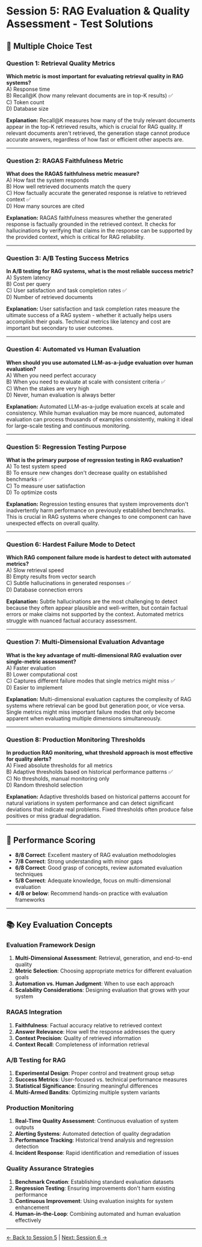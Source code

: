 # Session 5: RAG Evaluation & Quality Assessment - Test Solutions

## 📝 Multiple Choice Test

### Question 1: Retrieval Quality Metrics

**Which metric is most important for evaluating retrieval quality in RAG systems?**  
A) Response time  
B) Recall@K (how many relevant documents are in top-K results) ✅  
C) Token count  
D) Database size  

**Explanation:** Recall@K measures how many of the truly relevant documents appear in the top-K retrieved results, which is crucial for RAG quality. If relevant documents aren't retrieved, the generation stage cannot produce accurate answers, regardless of how fast or efficient other aspects are.

---

### Question 2: RAGAS Faithfulness Metric

**What does the RAGAS faithfulness metric measure?**  
A) How fast the system responds  
B) How well retrieved documents match the query  
C) How factually accurate the generated response is relative to retrieved context ✅  
D) How many sources are cited  

**Explanation:** RAGAS faithfulness measures whether the generated response is factually grounded in the retrieved context. It checks for hallucinations by verifying that claims in the response can be supported by the provided context, which is critical for RAG reliability.

---

### Question 3: A/B Testing Success Metrics

**In A/B testing for RAG systems, what is the most reliable success metric?**  
A) System latency  
B) Cost per query  
C) User satisfaction and task completion rates ✅  
D) Number of retrieved documents  

**Explanation:** User satisfaction and task completion rates measure the ultimate success of a RAG system - whether it actually helps users accomplish their goals. Technical metrics like latency and cost are important but secondary to user outcomes.

---

### Question 4: Automated vs Human Evaluation

**When should you use automated LLM-as-a-judge evaluation over human evaluation?**  
A) When you need perfect accuracy  
B) When you need to evaluate at scale with consistent criteria ✅  
C) When the stakes are very high  
D) Never, human evaluation is always better  

**Explanation:** Automated LLM-as-a-judge evaluation excels at scale and consistency. While human evaluation may be more nuanced, automated evaluation can process thousands of examples consistently, making it ideal for large-scale testing and continuous monitoring.

---

### Question 5: Regression Testing Purpose

**What is the primary purpose of regression testing in RAG evaluation?**  
A) To test system speed  
B) To ensure new changes don't decrease quality on established benchmarks ✅  
C) To measure user satisfaction  
D) To optimize costs  

**Explanation:** Regression testing ensures that system improvements don't inadvertently harm performance on previously established benchmarks. This is crucial in RAG systems where changes to one component can have unexpected effects on overall quality.

---

### Question 6: Hardest Failure Mode to Detect

**Which RAG component failure mode is hardest to detect with automated metrics?**  
A) Slow retrieval speed  
B) Empty results from vector search  
C) Subtle hallucinations in generated responses ✅  
D) Database connection errors  

**Explanation:** Subtle hallucinations are the most challenging to detect because they often appear plausible and well-written, but contain factual errors or make claims not supported by the context. Automated metrics struggle with nuanced factual accuracy assessment.

---

### Question 7: Multi-Dimensional Evaluation Advantage

**What is the key advantage of multi-dimensional RAG evaluation over single-metric assessment?**  
A) Faster evaluation  
B) Lower computational cost  
C) Captures different failure modes that single metrics might miss ✅  
D) Easier to implement  

**Explanation:** Multi-dimensional evaluation captures the complexity of RAG systems where retrieval can be good but generation poor, or vice versa. Single metrics might miss important failure modes that only become apparent when evaluating multiple dimensions simultaneously.

---

### Question 8: Production Monitoring Thresholds

**In production RAG monitoring, what threshold approach is most effective for quality alerts?**  
A) Fixed absolute thresholds for all metrics  
B) Adaptive thresholds based on historical performance patterns ✅  
C) No thresholds, manual monitoring only  
D) Random threshold selection  

**Explanation:** Adaptive thresholds based on historical patterns account for natural variations in system performance and can detect significant deviations that indicate real problems. Fixed thresholds often produce false positives or miss gradual degradation.

---

## 🎯 Performance Scoring

- **8/8 Correct**: Excellent mastery of RAG evaluation methodologies
- **7/8 Correct**: Strong understanding with minor gaps
- **6/8 Correct**: Good grasp of concepts, review automated evaluation techniques
- **5/8 Correct**: Adequate knowledge, focus on multi-dimensional evaluation
- **4/8 or below**: Recommend hands-on practice with evaluation frameworks

---

## 📚 Key Evaluation Concepts

### Evaluation Framework Design

1. **Multi-Dimensional Assessment**: Retrieval, generation, and end-to-end quality
2. **Metric Selection**: Choosing appropriate metrics for different evaluation goals
3. **Automation vs. Human Judgment**: When to use each approach
4. **Scalability Considerations**: Designing evaluation that grows with your system

### RAGAS Integration

1. **Faithfulness**: Factual accuracy relative to retrieved context
2. **Answer Relevance**: How well the response addresses the query
3. **Context Precision**: Quality of retrieved information
4. **Context Recall**: Completeness of information retrieval

### A/B Testing for RAG

1. **Experimental Design**: Proper control and treatment group setup
2. **Success Metrics**: User-focused vs. technical performance measures
3. **Statistical Significance**: Ensuring meaningful differences
4. **Multi-Armed Bandits**: Optimizing multiple system variants

### Production Monitoring

1. **Real-Time Quality Assessment**: Continuous evaluation of system outputs
2. **Alerting Systems**: Automated detection of quality degradation
3. **Performance Tracking**: Historical trend analysis and regression detection
4. **Incident Response**: Rapid identification and remediation of issues

### Quality Assurance Strategies

1. **Benchmark Creation**: Establishing standard evaluation datasets
2. **Regression Testing**: Ensuring improvements don't harm existing performance
3. **Continuous Improvement**: Using evaluation insights for system enhancement
4. **Human-in-the-Loop**: Combining automated and human evaluation effectively

---

[← Back to Session 5](Session5_RAG_Evaluation_Quality_Assessment.md) | [Next: Session 6 →](Session6_Graph_Based_RAG.md)
